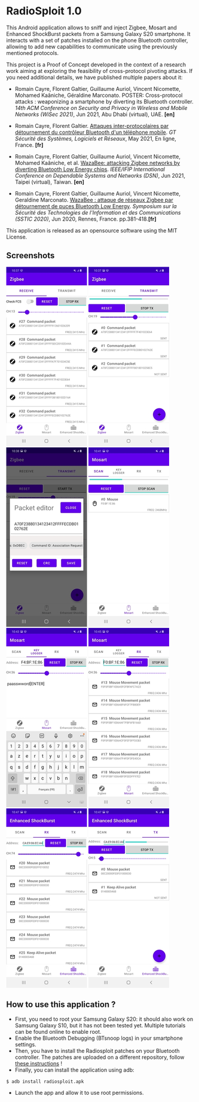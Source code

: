 RadioSploit 1.0
================

This Android application allows to sniff and inject Zigbee, Mosart and Enhanced ShockBurst packets from a Samsung Galaxy S20 smartphone. 
It interacts with a set of patches installed on the phone Bluetooth controller, allowing to add new capabilities to communicate using the previously mentioned protocols.

This project is a Proof of Concept developed in the context of a research work aiming at exploring the feasibility of cross-protocol pivoting attacks. If you need additional details, we have published multiple papers about it:

   * Romain Cayre, Florent Galtier, Guillaume Auriol, Vincent Nicomette, Mohamed Kaâniche, Géraldine Marconato. POSTER: Cross-protocol attacks : weaponizing a smartphone by diverting its Bluetooth controller. *14th ACM Conference on Security and Privacy in Wireless and Mobile Networks (WiSec 2021)*, Jun 2021, Abu Dhabi (virtual), UAE. **\[en\]**

   * Romain Cayre, Florent Galtier. [Attaques inter-protocolaires par détournement du contrôleur Bluetooth d'un téléphone mobile](https://hal.laas.fr/hal-03221148). *GT Sécurité des Systèmes, Logiciels et Réseaux*, May 2021, En ligne, France. **\[fr\]**

   * Romain Cayre, Florent Galtier, Guillaume Auriol, Vincent Nicomette, Mohamed Kaâniche, et al. [WazaBee: attacking Zigbee networks by diverting Bluetooth Low Energy chips](https://hal.laas.fr/hal-03193299). *IEEE/IFIP International Conference on Dependable Systems and Networks (DSN)*, Jun 2021, Taipei (virtual), Taiwan. **\[en\]**

   * Romain Cayre, Florent Galtier, Guillaume Auriol, Vincent Nicomette, Geraldine Marconato. [WazaBee : attaque de réseaux Zigbee par détournement de puces Bluetooth Low Energy](https://hal.laas.fr/hal-02778262). *Symposium sur la Sécurité des Technologies de l'Information et des Communications (SSTIC 2020)*, Jun 2020, Rennes, France. pp.381-418.**\[fr\]**


This application is released as an opensource software using the MIT License.

Screenshots
------------
![](screenshots/zigbeerx_small.jpg)
![](screenshots/zigbeetx_small.jpg)
![](screenshots/zigbeedissector_small.jpg)
![](screenshots/mosartscan_small.jpg)
![](screenshots/mosartkeylogger_small.jpg)
![](screenshots/mosartrx_small.jpg)
![](screenshots/esbrx_small.jpg)
![](screenshots/esbtx_small.jpg)

How to use this application ? 
------------------------------
* First, you need to root your Samsung Galaxy S20: it should also work on Samsung Galaxy S10, but it has not been tested yet. Multiple tutorials can be found online to enable root.
* Enable the Bluetooth Debugging (BTsnoop logs) in your smartphone settings.
* Then, you have to install the Radiosploit patches on your Bluetooth controller. The patches are uploaded on a different repository, follow [these instructions](https://github.com/RCayre/radiosploit_patches) !
* Finally, you can install the application using adb:
```
$ adb install radiosploit.apk
```
* Launch the app and allow it to use root permissions.



